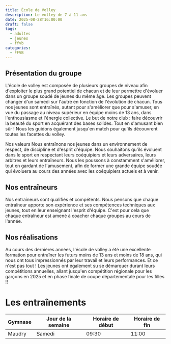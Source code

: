 ```yaml
---
title: École de Volley
description: Le volley de 7 à 11 ans
date: 2025-08-28T16:00:00
draft: false
tags:
  - adultes
  - jeunes
  - ffvb
categories:
  - FFVB
---
```


## Présentation du groupe

L'école de volley est composée de plusieurs groupes de niveau afin d'exploiter le plus grand potentiel de chacun et de
leur permettre d'évoluer dans un groupe soudé de jeunes du même âge. Les groupes peuvent changer d'un samedi sur l'autre
en fonction de l'évolution de chacun. Tous nos jeunes sont entraînés, autant pour s'améliorer que pour s'amuser, en vue
du passage au niveau supérieur en équipe moins de 13 ans, dans l'enthousiasme et l'énergie collective. Le but de notre
club : faire découvrir la beauté du sport en acquérant des bases solides. Tout en s'amusant bien sûr ! Nous les guidons
également jusqu'en match pour qu'ils découvrent toutes les facettes du volley.

Nos valeurs Nous entraînons nos jeunes dans un environnement de respect, de discipline et d'esprit d'équipe. Nous
souhaitons qu'ils évoluent dans le sport en respectant leurs coéquipiers et leurs adversaires, leurs arbitres et leurs
entraîneurs. Nous les poussons à constamment s'améliorer, tout en gardant de l'amusement, afin de former une grande
équipe soudée qui évoluera au cours des années avec les coéquipiers actuels et à venir.

## Nos entraîneurs

Nos entraîneurs sont qualifiés et compétents. Nous pensons que chaque entraîneur apporte son expérience et ses
compétences techniques aux jeunes, tout en leur enseignant l'esprit d'équipe. C'est pour cela que chaque entraîneur est
amené à coacher chaque groupes au cours de l'année.

## Nos réalisations

Au cours des dernières années, l'école de volley a été une excellente formation pour entraîner les futurs moins de 13
ans et moins de 18 ans, qui nous ont tous impressionnés par leur travail et leurs performances. Et ce n'est pas tout !
Les jeunes ont également su se démarquer durant leurs compétitions annuelles, allant jusqu'en compétition régionale pour
les garçons en 2025 et en phase finale de coupe départementale pour les filles !!

# Les entraînements

| Gymnase | Jour de la semaine | Horaire de début | Horaire de fin |
| ------- | ------------------ | ---------------- | -------------- |
| Maudry  | Samedi             | 09:30            | 11:00          |

